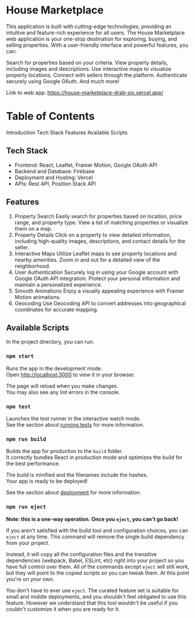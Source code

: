 # House Marketplace
This application is built with cutting-edge technologies, providing an intuitive and feature-rich experience for all users. The House Marketplace web application is your one-stop destination for exploring, buying, and selling properties. With a user-friendly interface and powerful features, you can:

Search for properties based on your criteria.
View property details, including images and descriptions.
Use interactive maps to visualize property locations.
Connect with sellers through the platform.
Authenticate securely using Google OAuth.
And much more!

Link to web app: https://house-marketplace-drab-six.vercel.app/

# Table of Contents
Introduction
Tech Stack
Features
Available Scripts

## Tech Stack
- Frontend: React, Leaflet, Framer Motion, Google OAuth API
- Backend and Database: Firebase
- Deployment and Hosting: Vercel
- APIs: Rest API, Position Stack API

## Features
1. Property Search
Easily search for properties based on location, price range, and property type.
View a list of matching properties or visualize them on a map.
2. Property Details
Click on a property to view detailed information, including high-quality images, descriptions, and contact details for the seller.
3. Interactive Maps
Utilize Leaflet maps to see property locations and nearby amenities.
Zoom in and out for a detailed view of the neighborhood.
4. User Authentication
Securely log in using your Google account with Google OAuth API integration.
Protect your personal information and maintain a personalized experience.
5. Smooth Animations
Enjoy a visually appealing experience with Framer Motion animations.
6. Geocoding
Use Geocoding API to convert addresses into geographical coordinates for accurate mapping.

## Available Scripts

In the project directory, you can run:

### `npm start`

Runs the app in the development mode.\
Open [http://localhost:3000](http://localhost:3000) to view it in your browser.

The page will reload when you make changes.\
You may also see any lint errors in the console.

### `npm test`

Launches the test runner in the interactive watch mode.\
See the section about [running tests](https://facebook.github.io/create-react-app/docs/running-tests) for more information.

### `npm run build`

Builds the app for production to the `build` folder.\
It correctly bundles React in production mode and optimizes the build for the best performance.

The build is minified and the filenames include the hashes.\
Your app is ready to be deployed!

See the section about [deployment](https://facebook.github.io/create-react-app/docs/deployment) for more information.

### `npm run eject`

**Note: this is a one-way operation. Once you `eject`, you can't go back!**

If you aren't satisfied with the build tool and configuration choices, you can `eject` at any time. This command will remove the single build dependency from your project.

Instead, it will copy all the configuration files and the transitive dependencies (webpack, Babel, ESLint, etc) right into your project so you have full control over them. All of the commands except `eject` will still work, but they will point to the copied scripts so you can tweak them. At this point you're on your own.

You don't have to ever use `eject`. The curated feature set is suitable for small and middle deployments, and you shouldn't feel obligated to use this feature. However we understand that this tool wouldn't be useful if you couldn't customize it when you are ready for it.
